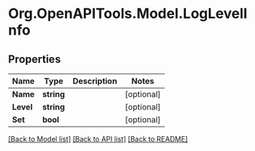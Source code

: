 # Org.OpenAPITools.Model.LogLevelInfo

## Properties

Name | Type | Description | Notes
------------ | ------------- | ------------- | -------------
**Name** | **string** |  | [optional] 
**Level** | **string** |  | [optional] 
**Set** | **bool** |  | [optional] 

[[Back to Model list]](../../README.md#documentation-for-models) [[Back to API list]](../../README.md#documentation-for-api-endpoints) [[Back to README]](../../README.md)

